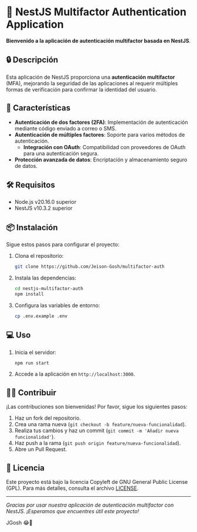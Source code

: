 # 📱 **NestJS Multifactor Authentication Application**

**Bienvenido a la aplicación de autenticación multifactor basada en NestJS**.

## 🔒 **Descripción**

Esta aplicación de NestJS proporciona una **autenticación multifactor** (MFA), mejorando la seguridad de las aplicaciones al requerir múltiples formas de verificación para confirmar la identidad del usuario.

## 🚀 **Características**

- **Autenticación de dos factores (2FA)**: Implementación de autenticación mediante código enviado a correo o SMS.
- **Autenticación de múltiples factores**: Soporte para varios métodos de autenticación.
    - **Integración con OAuth**: Compatibilidad con proveedores de OAuth para una autenticación segura.
- **Protección avanzada de datos**: Encriptación y almacenamiento seguro de datos.

## 🛠️ **Requisitos**

- Node.js v20.16.0 superior
- NestJS v10.3.2  superior

## 📦 **Instalación**

Sigue estos pasos para configurar el proyecto:

1. Clona el repositorio:
    ```bash
    git clone https://github.com/Jeison-Gosh/multifactor-auth
    ```
2. Instala las dependencias:
    ```bash
    cd nestjs-multifactor-auth
    npm install
    ```
3. Configura las variables de entorno:
    ```bash
    cp .env.example .env
    ```

## 💻 **Uso**

1. Inicia el servidor:
    ```bash
    npm run start
    ```
2. Accede a la aplicación en `http://localhost:3000`.

## 🧑‍💻 **Contribuir**

¡Las contribuciones son bienvenidas! Por favor, sigue los siguientes pasos:

1. Haz un fork del repositorio.
2. Crea una rama nueva (`git checkout -b feature/nueva-funcionalidad`).
3. Realiza tus cambios y haz un commit (`git commit -m 'Añadir nueva funcionalidad'`).
4. Haz push a la rama (`git push origin feature/nueva-funcionalidad`).
5. Abre un Pull Request.

## 📄 **Licencia**

Este proyecto está bajo la licencia Copyleft de GNU General Public License (GPL). Para más detalles, consulta el archivo [LICENSE](LICENSE).

---

*Gracias por usar nuestra aplicación de autenticación multifactor con NestJS. ¡Esperamos que encuentres útil este proyecto!*

JGosh 😂🚀

